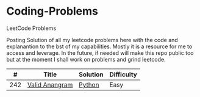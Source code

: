 # Coding-Problems

LeetCode Problems

Posting Solution of all my leetcode problems here with the code and explanantion to the bst of my capabilities. Mostly it is a resource for me to access and leverage.
In the future, if needed will make this repo public too but at the moment I shall work on problems and grind leetcode.

| # | Title | Solution | Difficulty |
|---| ----- | -------- | ---------- |
|242|[Valid Anangram](https://leetcode.com/problems/valid-anagram/)|[Python](./problems/ValidAnagram)|Easy|